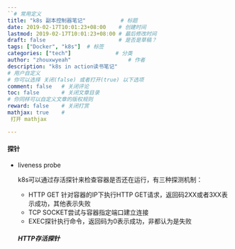 ```yaml
---
``# 常用定义
title: "k8s 副本控制器笔记"           # 标题
date: 2019-02-17T10:01:23+08:00    # 创建时间
lastmod: 2019-02-17T10:01:23+08:00 # 最后修改时间
draft: false                       # 是否是草稿？
tags: ["Docker", "k8s"]  # 标签
categories: ["tech"]              # 分类
author: "zhouxwyeah"                  # 作者
description: "k8s in action读书笔记"
# 用户自定义
# 你可以选择 关闭(false) 或者打开(true) 以下选项
comment: false   # 关闭评论
toc: false       # 关闭文章目录
# 你同样可以自定义文章的版权规则
reward: false	 # 关闭打赏
mathjax: true    #
 打开 mathjax

---
```




#### 探针

- liveness probe

  k8s可以通过存活探针来检查容器是否还在运行，有三种探测机制：

  - HTTP GET 针对容器的IP下执行HTTP GET请求，返回码2XX或者3XX表示成功，其他表示失败
  - TCP SOCKET尝试与容器指定端口建立连接
  - EXEC探针执行命令，返回码为0表示成功，非都认为是失败

  #####   HTTP存活探针

  

  